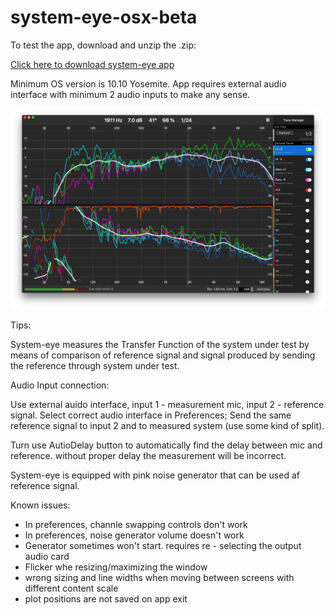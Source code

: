 # system-eye-osx-beta

To test the app, download and unzip the .zip:

[Click here to download system-eye app](https://github.com/olegnaumenko/system-eye-osx-beta/blob/master/system-eye-1-0-notarized-beta.zip)

Minimum OS version is 10.10 Yosemite. App requires external audio interface with minimum 2 audio inputs to make any sense.

![system-eye screenshot](https://github.com/olegnaumenko/system-eye-osx-beta/blob/master/syseye-screenshot.png)


Tips:

System-eye measures the Transfer Function of the system under test by means of comparison of reference signal and signal produced by sending the reference through system under test.

Audio Input connection:

Use external auido interface, input 1 - measurement mic, input 2 - reference signal. 
Select correct audio interface in Preferences;
Send the same reference signal to input 2 and to measured system (use some kind of split).

Turn use AutioDelay button to automatically find the delay between mic and reference. without proper delay the measurement will be incorrect.

System-eye is equipped with pink noise generator that can be used af reference signal.

Known issues:

- In preferences, channle swapping controls don't work
- In preferences, noise generator volume doesn't work
- Generator sometimes won't start. requires re - selecting the output audio card
- Flicker whe resizing/maximizing the window
- wrong sizing and line widths when moving between screens with different content scale
- plot positions are not saved on app exit

